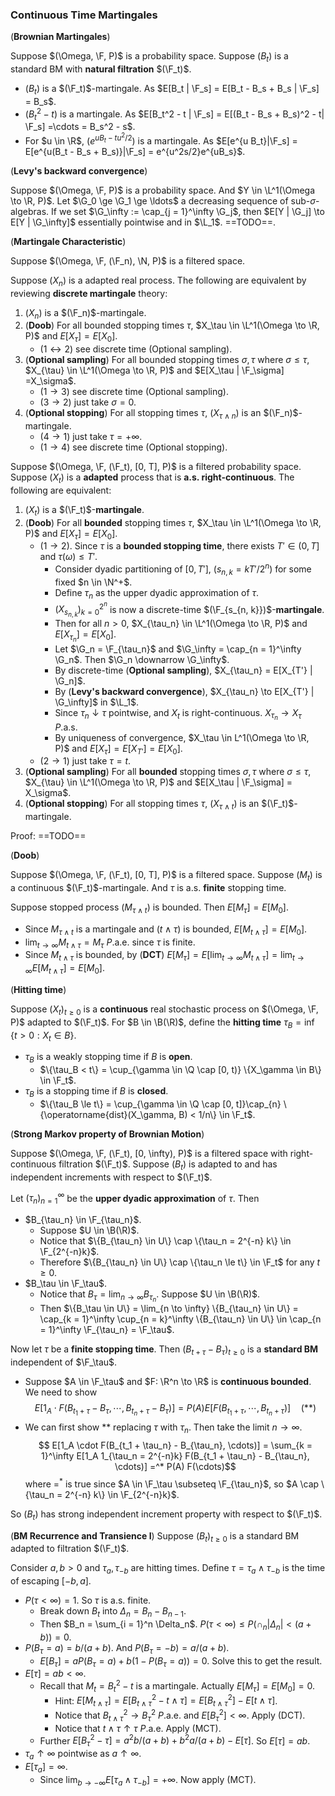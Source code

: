 ### Continuous Time Martingales

(**Brownian Martingales**)

Suppose $(\Omega, \F, P)$ is a probability space. Suppose $(B_t)$ is a standard BM with **natural filtration** $(\F_t)$.

- $(B_t)$ is a $(\F_t)$-martingale. As $E[B_t | \F_s] = E[B_t - B_s + B_s | \F_s] = B_s$.
- $(B_t^2 - t)$ is a martingale. As $E[B_t^2 - t | \F_s] = E[(B_t - B_s + B_s)^2 - t| \F_s] =\cdots = B_s^2 - s$.
- For $u \in \R$, $(e^{uB_t - tu^2/2})$ is a martingale. As $E[e^{u B_t}|\F_s] = E[e^{u(B_t - B_s + B_s)}|\F_s] = e^{u^2s/2}e^{uB_s}$.

(**Levy's backward convergence**)

Suppose $(\Omega, \F, P)$ is a probability space. And $Y \in \L^1(\Omega \to \R, P)$. Let $\G_0 \ge \G_1 \ge \ldots$ a decreasing sequence of sub-$\sigma$-algebras. If we set $\G_\infty := \cap_{j = 1}^\infty \G_j$, then $E[Y | \G_j] \to E[Y | \G_\infty]$ essentially pointwise and in $\L_1$. ==TODO==.

(**Martingale Characteristic**)

Suppose $(\Omega, \F, (\F_n), \N, P)$ is a filtered space.

Suppose $(X_n)$ is a adapted real process. The following are equivalent by reviewing **discrete martingale** theory:

1. $(X_n)$ is a $(\F_n)$-martingale.
2. (**Doob**) For all bounded stopping times $\tau$, $X_\tau \in \L^1(\Omega \to \R, P)$ and $E[X_\tau] = E[X_0]$.
   - $(1 \leftrightarrow 2)$ see discrete time (Optional sampling).
3. (**Optional sampling**) For all bounded stopping times $\sigma, \tau$ where $\sigma \le \tau$, $X_{\tau} \in \L^1(\Omega \to \R, P)$ and $E[X_\tau | \F_\sigma]  =X_\sigma$.
   - $(1 \to 3)$ see discrete time (Optional sampling).
   - $(3 \to 2)$ just take $\sigma = 0$.
4. (**Optional stopping**) For all stopping times $\tau$, $(X_{\tau \land n})$ is an $(\F_n)$-martingale.
   - $(4 \to 1)$ just take $\tau = +\infty$.
   - $(1 \to 4)$ see discrete time (Optional stopping).

Suppose $(\Omega, \F, (\F_t), [0, T], P)$ is a filtered probability space. Suppose $(X_t)$ is a **adapted** process that is **a.s. right-continuous**. The following are equivalent:

1. $(X_t)$ is a $(\F_t)$-**martingale**.
2. (**Doob**) For all **bounded** stopping times $\tau$, $X_\tau \in \L^1(\Omega \to \R, P)$ and $E[X_\tau] = E[X_0]$.
   - $(1 \to 2)$. Since $\tau$ is a **bounded stopping time**, there exists $T' \in (0, T]$ and $\tau(\omega) \le T'$.
     - Consider dyadic partitioning of $[0, T']$, $(s_{n, k} = kT' / 2^n)$ for some fixed $n \in \N^+$.
     - Define $\tau_n$ as the upper dyadic approximation of $\tau$.
     - $(X_{s_{n, k}})_{k = 0}^{2^n}$ is now a discrete-time $(\F_{s_{n, k}})$-**martingale**.
     - Then for all $n > 0$, $X_{\tau_n} \in \L^1(\Omega \to \R, P)$ and $E[X_{\tau_n}] = E[X_0]$.
     - Let $\G_n = \F_{\tau_n}$ and $\G_\infty = \cap_{n = 1}^\infty \G_n$. Then $\G_n \downarrow \G_\infty$.
     - By discrete-time (**Optional sampling**), $X_{\tau_n} = E[X_{T'} | \G_n]$.
     - By (**Levy's backward convergence**), $X_{\tau_n} \to E[X_{T'} | \G_\infty]$ in $\L_1$.
     - Since $\tau_n \downarrow \tau$ pointwise, and $X_t$ is right-continuous. $X_{\tau_n} \to X_\tau$ $P$.a.s.
     - By uniqueness of convergence, $X_\tau \in L^1(\Omega \to \R, P)$ and $E[X_\tau] = E[X_{T'}] = E[X_0]$.
   - $(2 \to 1)$ just take $\tau = t$.
3. (**Optional sampling**) For all **bounded** stopping times $\sigma, \tau$ where $\sigma \le \tau$, $X_{\tau} \in \L^1(\Omega \to \R, P)$ and $E[X_\tau | \F_\sigma] = X_\sigma$.
4. (**Optional stopping**) For all stopping times $\tau$, $(X_{\tau \land t})$ is an $(\F_t)$-martingale.

Proof: ==TODO==

(**Doob**)

Suppose $(\Omega, \F, (\F_t), [0, T], P)$ is a filtered space. Suppose $(M_t)$ is a continuous $(\F_t)$-martingale. And $\tau$ is a.s. **finite** stopping time.

Suppose stopped process $(M_{\tau \land t})$ is bounded. Then $E[M_\tau] = E[M_0]$.

- Since $M_{\tau \land t}$ is a martingale and $(t \land \tau)$ is bounded, $E[M_{t \land \tau}] = E[M_0]$.
- $\lim_{t \to \infty} M_{t \land \tau} = M_\tau$ $P$.a.e. since $\tau$ is finite.
- Since $M_{t \land \tau}$ is bounded, by (**DCT**) $E[M_\tau] = E[\lim_{t \to \infty} M_{t\land \tau}] =\lim_{t \to \infty} E[M_{t \land \tau}] = E[M_0]$.

(**Hitting time**)

Suppose $(X_t)_{t \ge 0}$ is a **continuous** real stochastic process on $(\Omega, \F, P)$ adapted to $(\F_t)$. For $B \in \B(\R)$, define the **hitting time** $\tau_B = \inf\{t > 0: X_t \in B\}$.

- $\tau_B$ is a weakly stopping time if $B$ is **open**.
  - $\{\tau_B < t\} = \cup_{\gamma \in \Q \cap [0, t)} \{X_\gamma \in B\} \in \F_t$.
- $\tau_B$ is a stopping time if $B$ is **closed**.
  - $\{\tau_B \le t\} = \cup_{\gamma \in \Q \cap [0, t]}\cap_{n} \{\operatorname{dist}(X_\gamma, B) < 1/n\} \in \F_t$.

(**Strong Markov property of Brownian Motion**)

Suppose $(\Omega, \F, (\F_t), [0, \infty), P)$ is a filtered space with right-continuous filtration $(\F_t)$. Suppose $(B_t)$ is adapted to and has independent increments with respect to $(\F_t)$.

Let $(\tau_n)_{n = 1}^\infty$ be the **upper dyadic approximation** of $\tau$. Then

- $B_{\tau_n} \in \F_{\tau_n}$.
    - Suppose $U \in \B(\R)$.
    - Notice that $\{B_{\tau_n} \in U\} \cap \{\tau_n = 2^{-n} k\} \in \F_{2^{-n}k}$.
    - Therefore $\{B_{\tau_n} \in U\} \cap \{\tau_n \le t\} \in \F_t$ for any $t \ge 0$.
- $B_\tau \in \F_\tau$.
    - Notice that $B_\tau = \lim_{n \to \infty} B_{\tau_n}$. Suppose $U \in \B(\R)$.
    - Then $\{B_\tau \in U\} = \lim_{n \to \infty} \{B_{\tau_n} \in U\} = \cap_{k = 1}^\infty \cup_{n = k}^\infty \{B_{\tau_n} \in U\} \in \cap_{n = 1}^\infty \F_{\tau_n} = \F_\tau$.

Now let $\tau$ be a **finite stopping time**. Then $(B_{t + \tau} - B_\tau)_{t \ge 0}$ is a **standard BM** independent of $\F_\tau$.

- Suppose $A \in \F_\tau$ and $F: \R^n \to \R$ is **continuous bounded**. We need to show $$
  E[1_A \cdot F(B_{t_1 + \tau} - B_\tau, \cdots ,B_{t_{n} + \tau} - B_\tau)] = P(A) E[F(B_{t_1 + \tau}, \cdots ,B_{t_{n} + \tau})] \quad (**)$$
- We can first show $**$ replacing $\tau$ with $\tau_n$. Then take the limit $n \to \infty$. $$
  E[1_A \cdot F(B_{t_1 + \tau_n} - B_{\tau_n}, \cdots)] = \sum_{k = 1}^\infty E[1_A 1_{\tau_n = 2^{-n}k} F(B_{t_1 + \tau_n} - B_{\tau_n}, \cdots)] =^* P(A) F(\cdots)$$
  where $=^*$ is true since $A \in \F_\tau \subseteq \F_{\tau_n}$, so $A \cap \{\tau_n = 2^{-n} k\} \in \F_{2^{-n}k}$.

So $(B_t)$ has strong independent increment property with respect to $(\F_t)$.

(**BM Recurrence and Transience I**) Suppose $(B_t)_{t \ge 0}$ is a standard BM adapted to filtration $(\F_t)$.

Consider $a, b > 0$ and $\tau_a, \tau_{-b}$ are hitting times. Define $\tau = \tau_a \land \tau_{-b}$ is the time of escaping $[-b ,a]$.

- $P(\tau < \infty) = 1$. So $\tau$ is a.s. finite.
  - Break down $B_t$ into $\Delta_n = B_{n} - B_{n - 1}$.
  - Then $B_n = \sum_{i = 1}^n \Delta_n$. $P(\tau < \infty) \le P(\cap_n |\Delta_n| < (a + b)) = 0$.
- $P(B_\tau = a) = b / (a + b)$. And $P(B_\tau = -b) = a / (a + b)$.
  - $E[B_\tau] = aP(B_\tau = a) + b(1 - P(B_\tau = a)) = 0$. Solve this to get the result.
- $E[\tau] = ab < \infty$.
  - Recall that $M_t = B_t^2 - t$ is a martingale. Actually $E[M_\tau] = E[M_0] = 0$.
    - Hint: $E[M_{t \land \tau}] = E[B_{t \land \tau}^2 - t \land \tau] = E[B_{t \land \tau}^2] - E[t \land \tau]$.
    - Notice that $B_{t \land \tau}^2 \to B_\tau^2$ $P$.a.e. and $E[B_\tau^2] < \infty$. Apply (DCT).
    - Notice that $t \land \tau \uparrow \tau$ $P$.a.e. Apply (MCT).
  - Further $E[B_\tau^2 -\tau] = a^2 b / (a + b) + b^2a / (a + b) - E[\tau]$. So $E[\tau] = ab$.
- $\tau_a \uparrow \infty$ pointwise as $a \uparrow \infty$.
- $E[\tau_a] = \infty$.
  - Since $\lim_{b \to -\infty} E[\tau_a \land \tau_{-b}] = +\infty$. Now apply (MCT).

